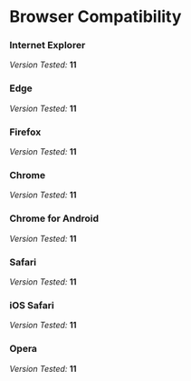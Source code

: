 # Browser Compatibility

### Internet Explorer

*Version Tested:* **11**

### Edge

*Version Tested:* **11**

### Firefox

*Version Tested:* **11**

### Chrome

*Version Tested:* **11**

### Chrome for Android

*Version Tested:* **11**

### Safari

*Version Tested:* **11**

### iOS Safari

*Version Tested:* **11**

### Opera

*Version Tested:* **11**
